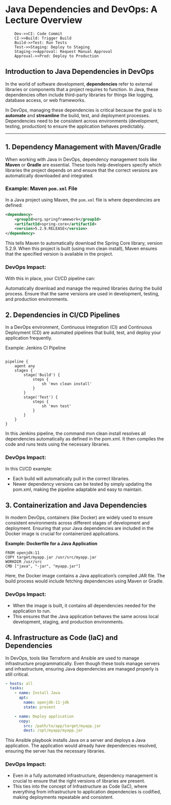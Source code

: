# Java Dependencies and DevOps: A Lecture Overview

```mermaid
    Dev->>CI: Code Commit
    CI->>Build: Trigger Build
    Build->>Test: Run Tests
    Test->>Staging: Deploy to Staging
    Staging->>Approval: Request Manual Approval
    Approval->>Prod: Deploy to Production
```

## Introduction to Java Dependencies in DevOps
In the world of software development, **dependencies** refer to external libraries or components that a project requires to function. In Java, these dependencies often include third-party libraries for things like logging, database access, or web frameworks.

In DevOps, managing these dependencies is critical because the goal is to **automate** and **streamline** the build, test, and deployment processes. Dependencies need to be consistent across environments (development, testing, production) to ensure the application behaves predictably.

---

## 1. Dependency Management with Maven/Gradle
When working with Java in DevOps, dependency management tools like **Maven** or **Gradle** are essential. These tools help developers specify which libraries the project depends on and ensure that the correct versions are automatically downloaded and integrated.

### Example: Maven `pom.xml` File
In a Java project using Maven, the `pom.xml` file is where dependencies are defined:

```xml
<dependency>
    <groupId>org.springframework</groupId>
    <artifactId>spring-core</artifactId>
    <version>5.2.9.RELEASE</version>
</dependency>
```
This tells Maven to automatically download the Spring Core library, version 5.2.9. 
When this project is built (using mvn clean install), Maven ensures that the specified version is available in the project.

### DevOps Impact:
With this in place, your CI/CD pipeline can:

Automatically download and manage the required libraries during the build process.
Ensure that the same versions are used in development, testing, and production environments.

## 2. Dependencies in CI/CD Pipelines
In a DevOps environment, Continuous Integration (CI) and Continuous Deployment (CD) are automated pipelines that build, test, and deploy your application frequently.

Example: Jenkins CI Pipeline
```grovy

pipeline {
    agent any
    stages {
        stage('Build') {
            steps {
                sh 'mvn clean install'
            }
        }
        stage('Test') {
            steps {
                sh 'mvn test'
            }
        }
    }
}
```
In this Jenkins pipeline, the command mvn clean install resolves all dependencies automatically as defined in the pom.xml. 
It then compiles the code and runs tests using the necessary libraries.

### DevOps Impact:
In this CI/CD example:

- Each build will automatically pull in the correct libraries.
- Newer dependency versions can be tested by simply updating the pom.xml, making the pipeline adaptable and easy to maintain.

## 3. Containerization and Java Dependencies
In modern DevOps, containers (like Docker) are widely used to ensure consistent environments across different stages of development and deployment. Ensuring that your Java dependencies are included in the Docker image is crucial for containerized applications.

**Example: Dockerfile for a Java Application**
```docker
FROM openjdk:11
COPY target/myapp.jar /usr/src/myapp.jar
WORKDIR /usr/src
CMD ["java", "-jar", "myapp.jar"]
```
Here, the Docker image contains a Java application’s compiled JAR file. The build process would include fetching dependencies using Maven or Gradle.

### DevOps Impact:
- When the image is built, it contains all dependencies needed for the application to run.
- This ensures that the Java application behaves the same across local development, staging, and production environments.

## 4. Infrastructure as Code (IaC) and Dependencies
In DevOps, tools like Terraform and Ansible are used to manage infrastructure programmatically. 
Even though these tools manage servers and infrastructure, ensuring Java dependencies are managed properly is still critical.
```yaml
- hosts: all
  tasks:
    - name: Install Java
      apt:
        name: openjdk-11-jdk
        state: present

    - name: Deploy application
      copy:
        src: /path/to/app/target/myapp.jar
        dest: /opt/myapp/myapp.jar

```
This Ansible playbook installs Java on a server and deploys a Java application. 
The application would already have dependencies resolved, ensuring the server has the necessary libraries.

### DevOps Impact:
- Even in a fully automated infrastructure, dependency management is crucial to ensure that the right versions of libraries are present.
- This ties into the concept of Infrastructure as Code (IaC), where everything from infrastructure to application dependencies is codified, making deployments repeatable and consistent.

